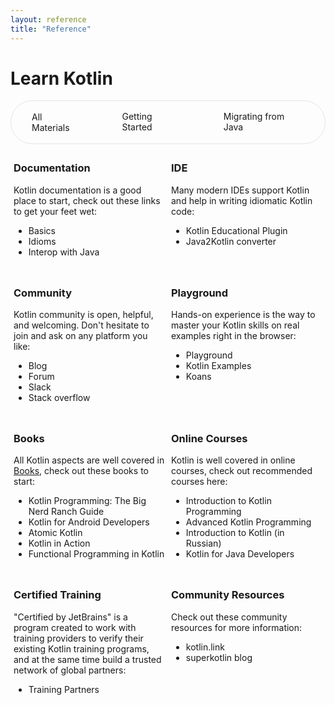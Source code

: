 ```yaml
---
layout: reference
title: "Reference"
---
```


# **Learn Kotlin**
<div style="display: inline-flex; border: 1px solid rgb(229, 229, 229); border-radius: 40px;" >
 <div id="material" onmouseover="this.style.backgroundColor='#F0F0F0'" onmouseout="this.style.backgroundColor=''" style="cursor: pointer; padding: 1rem 2rem;border-radius: 40px; border: 1px solid transparent;" >All Materials</div>
 <div id="start" onmouseover="this.style.backgroundColor='#F0F0F0'" onmouseout="this.style.backgroundColor=''" style="cursor: pointer; padding: 1rem 2rem;border-radius: 40px;">Getting Started</div>
 <div id="migrate" onmouseover="this.style.backgroundColor='#F0F0F0'" onmouseout="this.style.backgroundColor=''" style="cursor: pointer; padding: 1rem 2rem;border-radius: 40px;">Migrating from Java</div>
</div>
<div style="display:grid; grid-template-columns: 1fr 1fr;">
    <div style="padding: 5px;">
        <h3 style="font-weight: bold">Documentation</h3>
        <p>Kotlin documentation is a good place to start, check out these links to get your feet wet:</p>
        <ul>
            <li class="start">   <a style="text-decoration: none;" href="/docs/reference/basic-syntax.html">Basics</a> </li>
            <li class="migrate"> <a style="text-decoration: none;" href="/docs/reference/idioms.html">Idioms</a> </li>
            <li class="migrate"> <a style="text-decoration: none;" href="/docs/reference/java-interop.html">Interop with Java</a>  </li>
        </ul>
    </div>
     <div style="padding: 5px;">
         <h3 style="font-weight: bold">IDE</h3>
         <p>Many modern IDEs support Kotlin and help in writing idiomatic Kotlin code:</p>
         <ul>
             <li class="start">         <a style="text-decoration: none;" href="https://www.jetbrains.com/help/education/learner-start-guide.html?section=Kotlin%20Koans">Kotlin Educational Plugin</a> </li>
             <li class="migrate start"> <a style="text-decoration: none;" href="https://www.jetbrains.com/help/idea/converting-a-java-file-to-kotlin-file.html">Java2Kotlin converter</a>  </li>
         </ul>
     </div>
      <div style="padding: 5px;">
          <h3 style="font-weight: bold">Community</h3>
          <p>Kotlin community is open, helpful, and welcoming. Don't hesitate to join and ask on any platform you like:</p>
          <ul>
              <li class="migrate"> <a style="text-decoration: none;" href="https://blog.jetbrains.com/kotlin/">Blog</a> </li>
              <li class="start"> <a style="text-decoration: none;" href="https://discuss.kotlinlang.org/">Forum</a>  </li>
              <li class="start migrate"> <a style="text-decoration: none;" href="https://surveys.jetbrains.com/s3/kotlin-slack-sign-up">Slack</a> </li>
              <li class="start migrate"> <a style="text-decoration: none;" href="https://stackoverflow.com/questions/tagged/kotlin">Stack overflow</a> </li>
          </ul>
      </div>
      <div style="padding: 5px;">
          <h3 style="font-weight: bold">Playground</h3>
          <p>Hands-on experience is the way to master your Kotlin skills on real examples right in the browser:</p>
          <ul>
              <li class="start migrate"> <a style="text-decoration: none;" href="https://play.kotlinlang.org">Playground</a> </li>
              <li class="migrate"> <a style="text-decoration: none;" href="https://play.kotlinlang.org/byExample">Kotlin Examples</a>  </li>
              <li class="start"> <a style="text-decoration: none;" href="https://play.kotlinlang.org/koans">Koans</a> </li>
          </ul>
      </div>
      <div style="padding: 5px;">
          <h3 style="font-weight: bold">Books</h3>
          <p>All Kotlin aspects are well covered in <a href="/docs/books.html">Books</a>, check out these books to start:</p>
          <ul>
              <li class="start"> <a style="text-decoration: none;" href="https://www.amazon.com/Kotlin-Programming-Nerd-Ranch-Guide/dp/0135161630">Kotlin Programming: The Big Nerd Ranch Guide</a> </li>
              <li class="migrate"> <a style="text-decoration: none;" href="https://leanpub.com/kotlin-for-android-developers">Kotlin for Android Developers</a> </li>
              <li class="start"> <a style="text-decoration: none;" href="https://www.atomickotlin.com/atomickotlin/">Atomic Kotlin</a> </li>
              <li class="migrate">   <a style="text-decoration: none;" href="https://www.manning.com/books/kotlin-in-action">Kotlin in Action</a> </li>
              <li class="migrate">   <a style="text-decoration: none;" href="ning.com/books/functional-programming-in-kotlin">Functional Programming in Kotlin</a> </li>
          </ul>
      </div>
      <div style="padding: 5px;">
          <h3 style="font-weight: bold">Online Courses</h3>
          <p>Kotlin is well covered in online courses, check out recommended courses here:</p>
          <ul>
            <li class="start">   <a style="text-decoration: none;" href="http://shop.oreilly.com/product/0636920052982.do">Introduction to Kotlin Programming</a></li>
            <li class="migrate"> <a style="text-decoration: none;" href="http://shop.oreilly.com/product/0636920052999.do">Advanced Kotlin Programming</a></li>
            <li class="start">   <a style="text-decoration: none;" href="https://www.coursera.org/learn/vvedenie-v-yazyk-kotlin">Introduction to Kotlin (in Russian)</a></li>
            <li class="migrate"> <a style="text-decoration: none;" href="https://coursera.org/learn/kotlin-for-java-developers">Kotlin for Java Developers</a></li>
          </ul>
      </div>
      <div style="padding: 5px;">
          <h3 style="font-weight: bold">Certified Training</h3>
          <p>"Certified by JetBrains" is a program created to work with training providers to verify their existing Kotlin training programs, and at the same time 
             build a trusted network of global partners:</p>
          <ul>
              <li class="start migrate"> <a style="text-decoration: none;" href="https://www.jetbrains.com/company/partners/kotlin/">Training Partners</a></li>
          </ul>
      </div>
      <div style="padding: 5px;">
          <h3 style="font-weight: bold">Community Resources</h3>
          <p>Check out these community resources for more information:</p>
          <ul>
              <li class="start migrate"> <a style="text-decoration: none;" href="https://kotlin.link">kotlin.link</a></li>
              <li class="start migrate"> <a style="text-decoration: none;" href="https://superkotlin.com/blog/">superkotlin blog</a></li>
          </ul>
      </div>
</div>




<script>
window.addEventListener('load', function () {
    function switchDisplay(element, targetClass) {
        if (!element.classList.contains(targetClass)) {
            element.style.display = "none";
        } else {
            element.style.display = "list-item";
        }
    }

    const material = document.getElementById('material');
    const start = document.getElementById('start');
    const migrate = document.getElementById('migrate');
    const selectedBorder = '1px solid #5585B8';

    material.style.border = selectedBorder;

    const elements = Array.from(document.querySelectorAll(".start, .migrate"));
    material.addEventListener('click', function (event) {
        event.target.style.border = selectedBorder;
        [start, migrate].forEach(el => el.style.border = 'none');
        elements.forEach(el => {
            el.style.display = "list-item"
        })
    });

    start.addEventListener('click', function (event) {
        event.target.style.border = selectedBorder;
        [material, migrate].forEach(el => el.style.border = 'none');
        elements.forEach(el => switchDisplay(el, "start"));
    });

    migrate.addEventListener('click', function (event) {
        event.target.style.border = selectedBorder;
        [start, material].forEach(el => el.style.border = 'none');
        elements.forEach(el => switchDisplay(el, "migrate"));
    });
});
</script>

